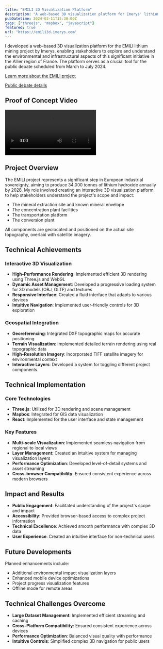 ```yaml
---
title: "EMILI 3D Visualization Platform"
description: "A web-based 3D visualization platform for Imerys' lithium mining project, enabling public engagement through interactive exploration of mining sites and facilities."
pubDatetime: 2024-03-11T15:30:00Z
tags: ["threejs", "mapbox", "javascript"]
featured: true
url: "https://emili3d.imerys.com"
---
```


I developed a web-based 3D visualization platform for the EMILI lithium mining project by Imerys, enabling stakeholders to explore and understand the environmental and infrastructural aspects of this significant initiative in the Allier region of France. The platform serves as a crucial tool for the public debate scheduled from March to July 2024.

[Learn more about the EMILI project](https://emili.imerys.com/)

[Public debate details](https://www.debatpublic.fr/mine-de-lithium-allier/le-dossier-du-maitre-douvrage-5411)

## Proof of Concept Video

<video controls>
  <source src="/assets/video/emili.mp4" type="video/mp4">
  Your browser does not support the video tag.
</video>

## Project Overview

The EMILI project represents a significant step in European industrial sovereignty, aiming to produce 34,000 tonnes of lithium hydroxide annually by 2028. My role involved creating an interactive 3D visualization platform to help stakeholders understand the project's scope and impact:

- The mineral extraction site and known mineral envelope
- The concentration plant facilities
- The transportation platform
- The conversion plant

All components are geolocated and positioned on the actual site topography, overlaid with satellite imagery.

## Technical Achievements

### Interactive 3D Visualization

- **High-Performance Rendering**: Implemented efficient 3D rendering using Three.js and WebGL
- **Dynamic Asset Management**: Developed a progressive loading system for 3D models (OBJ, GLTF) and textures
- **Responsive Interface**: Created a fluid interface that adapts to various devices
- **Intuitive Navigation**: Implemented user-friendly controls for 3D exploration

### Geospatial Integration

- **Georeferencing**: Integrated DXF topographic maps for accurate positioning
- **Terrain Visualization**: Implemented detailed terrain rendering using real topographic data
- **High-Resolution Imagery**: Incorporated TIFF satellite imagery for environmental context
- **Interactive Layers**: Developed a system for toggling different project components

## Technical Implementation

### Core Technologies

- **Three.js**: Utilized for 3D rendering and scene management
- **Mapbox**: Integrated for GIS data visualization
- **React**: Implemented for the user interface and state management

### Key Features

- **Multi-scale Visualization**: Implemented seamless navigation from regional to local views
- **Layer Management**: Created an intuitive system for managing visualization layers
- **Performance Optimization**: Developed level-of-detail systems and asset streaming
- **Cross-browser Compatibility**: Ensured consistent experience across modern browsers

## Impact and Results

- **Public Engagement**: Facilitated understanding of the project's scope and impact
- **Accessibility**: Provided browser-based access to complex project information
- **Technical Excellence**: Achieved smooth performance with complex 3D data
- **User Experience**: Created an intuitive interface for non-technical users

## Future Developments

Planned enhancements include:

- Additional environmental impact visualization layers
- Enhanced mobile device optimizations
- Project progress visualization features
- Offline mode for remote areas

## Technical Challenges Overcome

- **Large Dataset Management**: Implemented efficient streaming and caching
- **Cross-Platform Compatibility**: Ensured consistent experience across devices
- **Performance Optimization**: Balanced visual quality with performance
- **Intuitive Controls**: Simplified complex 3D navigation for public users
